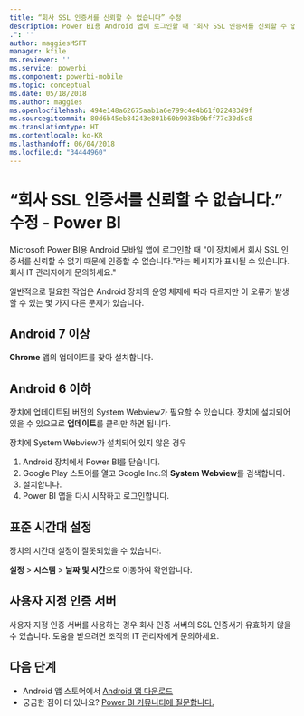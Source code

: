 ```yaml
---
title: “회사 SSL 인증서를 신뢰할 수 없습니다” 수정
description: Power BI용 Android 앱에 로그인할 때 "회사 SSL 인증서를 신뢰할 수 없기 때문에 인증할 수 없습니다."라는 메시지가 표시될 수 있습니다.
.": ''
author: maggiesMSFT
manager: kfile
ms.reviewer: ''
ms.service: powerbi
ms.component: powerbi-mobile
ms.topic: conceptual
ms.date: 05/18/2018
ms.author: maggies
ms.openlocfilehash: 494e148a62675aab1a6e799c4e4b61f022483d9f
ms.sourcegitcommit: 80d6b45eb84243e801b60b9038b9bff77c30d5c8
ms.translationtype: HT
ms.contentlocale: ko-KR
ms.lasthandoff: 06/04/2018
ms.locfileid: "34444960"
---
```

# <a name="fixing-corporate-ssl-certificate-is-untrusted---power-bi"></a>“회사 SSL 인증서를 신뢰할 수 없습니다.” 수정 - Power BI
Microsoft Power BI용 Android 모바일 앱에 로그인할 때 "이 장치에서 회사 SSL 인증서를 신뢰할 수 없기 때문에 인증할 수 없습니다."라는 메시지가 표시될 수 있습니다. 회사 IT 관리자에게 문의하세요." 

일반적으로 필요한 작업은 Android 장치의 운영 체제에 따라 다르지만 이 오류가 발생할 수 있는 몇 가지 다른 문제가 있습니다.

## <a name="on-android-7-or-later"></a>Android 7 이상
**Chrome** 앱의 업데이트를 찾아 설치합니다.

## <a name="on-android-6-and-earlier"></a>Android 6 이하
장치에 업데이트된 버전의 System Webview가 필요할 수 있습니다. 장치에 설치되어 있을 수 있으므로 **업데이트**를 클릭만 하면 됩니다.

장치에 System Webview가 설치되어 있지 않은 경우

1. Android 장치에서 Power BI를 닫습니다.
2. Google Play 스토어를 열고 Google Inc.의 **System Webview**를 검색합니다.
3. 설치합니다.
4. Power BI 앱을 다시 시작하고 로그인합니다.

## <a name="time-zone-settings"></a>표준 시간대 설정
장치의 시간대 설정이 잘못되었을 수 있습니다. 

**설정** > **시스템** > **날짜 및 시간**으로 이동하여 확인합니다.

## <a name="custom-authentication-server"></a>사용자 지정 인증 서버
사용자 지정 인증 서버를 사용하는 경우 회사 인증 서버의 SSL 인증서가 유효하지 않을 수 있습니다. 도움을 받으려면 조직의 IT 관리자에게 문의하세요.

## <a name="next-steps"></a>다음 단계
* Android 앱 스토어에서 [Android 앱 다운로드](http://go.microsoft.com/fwlink/?LinkID=544867)
* 궁금한 점이 더 있나요? [Power BI 커뮤니티에 질문합니다.](http://community.powerbi.com/)

